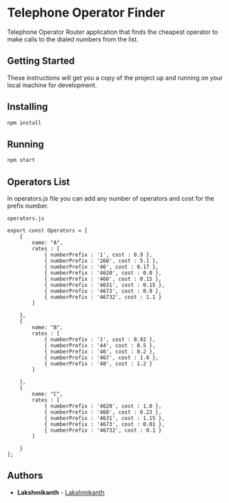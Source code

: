# Telephone Operator Finder

Telephone Operator Router application that finds the cheapest operator to make calls to the dialed numbers from the list.

## Getting Started

These instructions will get you a copy of the project up and running on your local machine for development.

## Installing

```bash
npm install
```

## Running

```bash
npm start
```

## Operators List

In operators.js file you can add any number of operators and cost for the prefix number.

```
operators.js

export const Operators = [
    {
        name: "A",
        rates : [
            { numberPrefix : '1', cost : 0.9 },
            { numberPrefix : '268', cost : 5.1 },
            { numberPrefix : '46', cost : 0.17 },
            { numberPrefix : '4620', cost : 0.0 },
            { numberPrefix : '468', cost : 0.15 },
            { numberPrefix : '4631', cost : 0.15 },
            { numberPrefix : '4673', cost : 0.9 },
            { numberPrefix : '46732', cost : 1.1 }
        ]

    },
    {
        name: "B",
        rates : [
            { numberPrefix : '1', cost : 0.92 },
            { numberPrefix : '44', cost : 0.5 },
            { numberPrefix : '46', cost : 0.2 },
            { numberPrefix : '467', cost : 1.0 },
            { numberPrefix : '48', cost : 1.2 }
        ]

    },
    {
        name: "C",
        rates : [
            { numberPrefix : '4620', cost : 1.0 },
            { numberPrefix : '468', cost : 0.23 },
            { numberPrefix : '4631', cost : 1.15 },
            { numberPrefix : '4673', cost : 0.01 },
            { numberPrefix : '46732', cost : 0.1 }
        ]

    }
];
```

## Authors

* **Lakshmikanth** - [Lakshmikanth](https://github.com/lakshmikanthvm)
